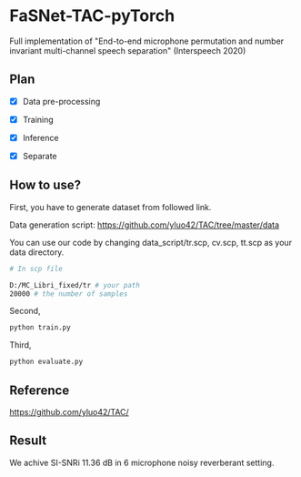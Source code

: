 # FaSNet-TAC-pyTorch
Full implementation of "End-to-end microphone permutation and number invariant multi-channel speech separation" (Interspeech 2020)



## Plan

- [x] Data pre-processing
- [x] Training
- [x] Inference
- [x] Separate


## How to use?
First, you have to generate dataset from followed link.

Data generation script: https://github.com/yluo42/TAC/tree/master/data

You can use our code by changing data_script/tr.scp, cv.scp, tt.scp as your data directory.

```bash
# In scp file

D:/MC_Libri_fixed/tr # your path
20000 # the number of samples
```

Second, 
```bash
python train.py
```

Third,
```bash
python evaluate.py
```

## Reference
https://github.com/yluo42/TAC/

## Result

We achive SI-SNRi 11.36 dB in 6 microphone noisy reverberant setting.
